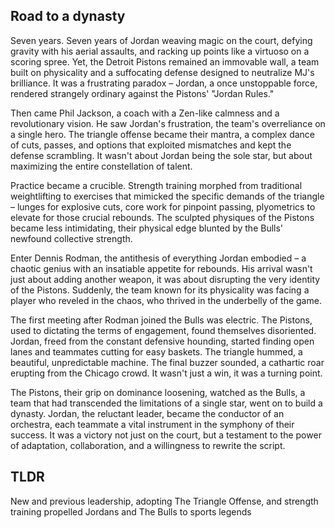
## Road to a dynasty
Seven years.  Seven years of Jordan weaving magic on the court, defying gravity with his aerial assaults, and racking up points like a virtuoso on a scoring spree. Yet, the Detroit Pistons remained an immovable wall, a team built on physicality and a suffocating defense designed to neutralize MJ's brilliance.  It was a frustrating paradox – Jordan, a once unstoppable force, rendered strangely ordinary against the Pistons' "Jordan Rules."

Then came Phil Jackson, a coach with a Zen-like calmness and a revolutionary vision. He saw Jordan's frustration, the team's overreliance on a single hero. The triangle offense became their mantra, a complex dance of cuts, passes, and options that exploited mismatches and kept the defense scrambling.  It wasn't about Jordan being the sole star, but about maximizing the entire constellation of talent.

Practice became a crucible.  Strength training morphed from traditional weightlifting to exercises that mimicked the specific demands of the triangle – lunges for explosive cuts, core work for pinpoint passing, plyometrics to elevate for those crucial rebounds.  The sculpted physiques of the Pistons became less intimidating, their physical edge blunted by the Bulls' newfound collective strength.

Enter Dennis Rodman, the antithesis of everything Jordan embodied – a chaotic genius with an insatiable appetite for rebounds.  His arrival wasn't just about adding another weapon, it was about disrupting the very identity of the Pistons.  Suddenly, the team known for its physicality was facing a player who reveled in the chaos, who thrived in the underbelly of the game.

The first meeting after Rodman joined the Bulls was electric.  The Pistons, used to dictating the terms of engagement, found themselves disoriented.  Jordan, freed from the constant defensive hounding, started finding open lanes and teammates cutting for easy baskets.  The triangle hummed, a beautiful, unpredictable machine.  The final buzzer sounded, a cathartic roar erupting from the Chicago crowd.  It wasn't just a win, it was a turning point.

The Pistons, their grip on dominance loosening, watched as the Bulls, a team that had transcended the limitations of a single star, went on to build a dynasty.  Jordan, the reluctant leader, became the conductor of an orchestra, each teammate a vital instrument in the symphony of their success.  It was a victory not just on the court, but a testament to the power of adaptation, collaboration, and a willingness to rewrite the script. 

## TLDR
New and previous leadership, adopting The Triangle Offense, and strength training propelled Jordans and The Bulls to sports legends
